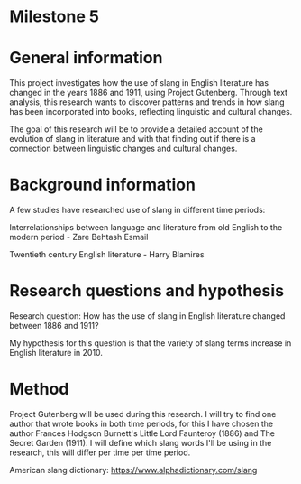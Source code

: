 # Milestone 5

# General information
This project investigates how the use of slang in English literature has changed in the years 1886 and 1911, using Project Gutenberg. Through text analysis, this research wants to discover patterns and trends in how slang has been incorporated into books, reflecting linguistic and cultural changes.

The goal of this research will be to provide a detailed account of the evolution of slang in literature and with that finding out if there is a connection between linguistic changes and cultural changes.

# Background information
A few studies have researched use of slang in different time periods:

Interrelationships between language and literature from old English to the modern period - Zare Behtash Esmail

Twentieth century English literature - Harry Blamires

# Research questions and hypothesis
Research question: How has the use of slang in English literature changed between 1886 and 1911?

My hypothesis for this question is that the variety of slang terms increase in English literature in 2010.

# Method
Project Gutenberg will be used during this research. I will try to find one author that wrote books in both time periods, for this I have chosen the author Frances Hodgson Burnett's Little Lord Faunteroy (1886) and The Secret Garden (1911). I will define which slang words I'll be using in the research, this will differ per time per time period.

American slang dictionary: https://www.alphadictionary.com/slang
